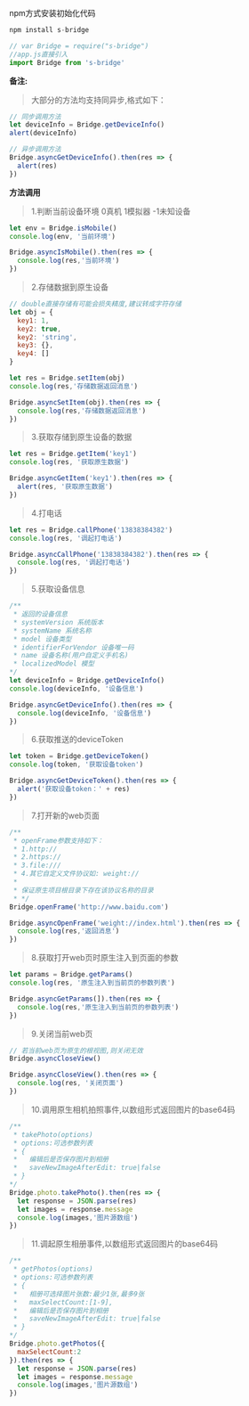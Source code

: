 <!-- cdn方式引入初始化代码(中国地区慢，建议下载到本地工程)  
```js
<script src="https://cdn.jsdelivr.net/npm/dsbridge@3.1.4/dist/dsbridge.js"></script>
``` -->

npm方式安装初始化代码  
```js
npm install s-bridge  

// var Bridge = require("s-bridge")
//app.js直接引入
import Bridge from 's-bridge'
```

**备注:**
>大部分的方法均支持同异步,格式如下：
```js
// 同步调用方法
let deviceInfo = Bridge.getDeviceInfo()
alert(deviceInfo)

// 异步调用方法
Bridge.asyncGetDeviceInfo().then(res => {
  alert(res)
})
```
**方法调用**  
>1.判断当前设备环境 0真机 1模拟器 -1未知设备
```js
let env = Bridge.isMobile()
console.log(env, '当前环境')

Bridge.asyncIsMobile().then(res => {
  console.log(res,'当前环境')
})
```

>2.存储数据到原生设备
```js
// double直接存储有可能会损失精度,建议转成字符存储
let obj = {
  key1: 1,
  key2: true,
  key2: 'string',
  key3: {},
  key4: []
}

let res = Bridge.setItem(obj)
console.log(res,'存储数据返回消息')

Bridge.asyncSetItem(obj).then(res => {
  console.log(res,'存储数据返回消息')
})
```

>3.获取存储到原生设备的数据
```js
let res = Bridge.getItem('key1')
console.log(res, '获取原生数据')

Bridge.asyncGetItem('key1').then(res => {
  alert(res, '获取原生数据')
})
```

>4.打电话
```js
let res = Bridge.callPhone('13838384382')
console.log(res, '调起打电话')

Bridge.asyncCallPhone('13838384382').then(res => {
  console.log(res, '调起打电话')
})
```

>5.获取设备信息
```js
/**
 * 返回的设备信息
 * systemVersion 系统版本 
 * systemName 系统名称  
 * model 设备类型
 * identifierForVendor 设备唯一码
 * name 设备名称(用户自定义手机名)
 * localizedModel 模型
*/
let deviceInfo = Bridge.getDeviceInfo()
console.log(deviceInfo, '设备信息')

Bridge.asyncGetDeviceInfo().then(res => {
  console.log(deviceInfo, '设备信息')
})
```

>6.获取推送的deviceToken
```js
let token = Bridge.getDeviceToken()
console.log(token, '获取设备token')

Bridge.asyncGetDeviceToken().then(res => {
  alert('获取设备token：' + res)
})
```

>7.打开新的web页面
```js
/**
 * openFrame参数支持如下：
 * 1.http://
 * 2.https://
 * 3.file:///
 * 4.其它自定义文件协议如: weight://
 * 
 * 保证原生项目根目录下存在该协议名称的目录
 * */ 
Bridge.openFrame('http://www.baidu.com')

Bridge.asyncOpenFrame('weight://index.html').then(res => {
  console.log(res,'返回消息')
})
```

>8.获取打开web页时原生注入到页面的参数
```js
let params = Bridge.getParams()
console.log(res, '原生注入到当前页的参数列表')

Bridge.asyncGetParams(]).then(res => {
  console.log(res,'原生注入到当前页的参数列表')
})
```

>9.关闭当前web页
```js
// 若当前web页为原生的根视图,则关闭无效
Bridge.asyncCloseView()

Bridge.asyncCloseView().then(res => {
  console.log(res, '关闭页面')
})
```

>10.调用原生相机拍照事件,以数组形式返回图片的base64码
```js
/**
 * takePhoto(options)
 * options:可选参数列表
 * {
 *   编辑后是否保存图片到相册
 *   saveNewImageAfterEdit: true|false
 * }
*/
Bridge.photo.takePhoto().then(res => {
  let response = JSON.parse(res)
  let images = response.message
  console.log(images,'图片源数组')
})
```

>11.调起原生相册事件,以数组形式返回图片的base64码
```js
/**
 * getPhotos(options)
 * options:可选参数列表
 * {
 *   相册可选择图片张数:最少1张,最多9张
 *   maxSelectCount:[1-9],
 *   编辑后是否保存图片到相册
 *   saveNewImageAfterEdit: true|false
 * }
*/
Bridge.photo.getPhotos({
  maxSelectCount:2
}).then(res => {
  let response = JSON.parse(res)
  let images = response.message
  console.log(images,'图片源数组')
})
```
